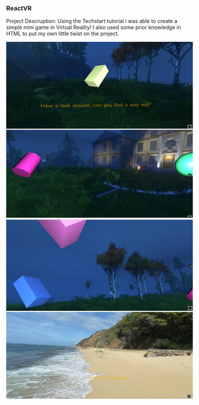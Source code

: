 ### ReactVR
Project Descruption: 
Using the Techstart tutorial i was able to create a simple mini game in Virtual Reality! I also used some prior knowledge in HTML to put my own little twist on the project.


<img src="/ReactVR_image4_Meinhardta.PNG" alt="">

<img src="/ReactVR_image1_Meinhardta.PNG" alt="">


<img src="/ReactVR_image2_Meinhardta.PNG" alt="">


<img src="/ReactVR_image3_Meinhardta.PNG" alt="">
